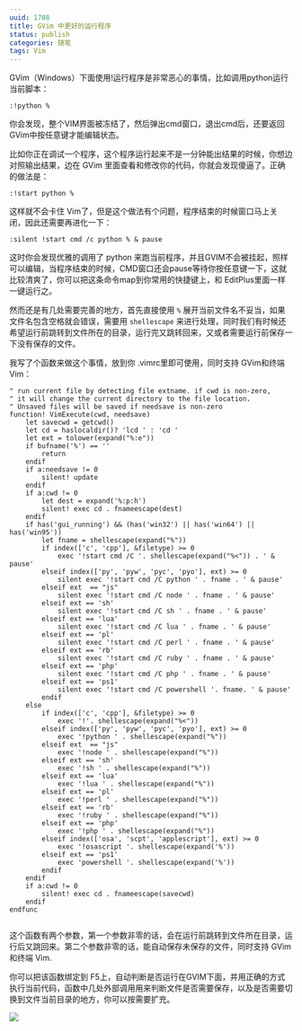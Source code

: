 ```yaml
---
uuid: 1708
title: GVim 中更好的运行程序
status: publish
categories: 随笔
tags: Vim
---
```

GVim（Windows）下面使用!运行程序是非常恶心的事情，比如调用python运行当前脚本：

```vim
:!python %
```

你会发现，整个VIM界面被冻结了，然后弹出cmd窗口，退出cmd后，还要返回GVim中按任意键才能编辑状态。

比如你正在调试一个程序，这个程序运行起来不是一分钟能出结果的时候，你想边对照输出结果，边在 GVim 里面查看和修改你的代码，你就会发现傻逼了。正确的做法是：

```vim
:!start python %
```

这样就不会卡住 Vim了，但是这个做法有个问题，程序结束的时候窗口马上关闭，因此还需要再进化一下：

```vim
:silent !start cmd /c python % & pause
```

这时你会发现优雅的调用了 python 来跑当前程序，并且GVIM不会被挂起，照样可以编辑，当程序结束的时候，CMD窗口还会pause等待你按任意键一下，这就比较清爽了，你可以把这条命令map到你常用的快捷键上，和 EditPlus里面一样一键运行之。

然而还是有几处需要完善的地方，首先直接使用 `%` 展开当前文件名不妥当，如果文件名包含空格就会错误，需要用 `shellescape` 来进行处理，同时我们有时候还希望运行前跳转到文件所在的目录，运行完又跳转回来，又或者需要运行前保存一下没有保存的文件。

我写了个函数来做这个事情，放到你 .vimrc里即可使用，同时支持 GVim和终端 Vim：

<!--more-->

```vim
" run current file by detecting file extname. if cwd is non-zero, 
" it will change the current directory to the file location.
" Unsaved files will be saved if needsave is non-zero
function! VimExecute(cwd, needsave)
	let savecwd = getcwd()
	let cd = haslocaldir()? 'lcd ' : 'cd '
	let ext = tolower(expand("%:e"))
	if bufname('%') == '' 
		return 
	endif
	if a:needsave != 0
		silent! update 
	endif
	if a:cwd != 0
		let dest = expand('%:p:h')
		silent! exec cd . fnameescape(dest)
	endif
	if has('gui_running') && (has('win32') || has('win64') || has('win95'))
		let fname = shellescape(expand("%"))
		if index(['c', 'cpp'], &filetype) >= 0
			exec '!start cmd /C '. shellescape(expand("%<")) . ' & pause'
		elseif index(['py', 'pyw', 'pyc', 'pyo'], ext) >= 0
			silent exec '!start cmd /C python ' . fname . ' & pause'
		elseif ext  == "js"
			silent exec '!start cmd /C node ' . fname . ' & pause'
		elseif ext == 'sh'
			silent exec '!start cmd /C sh ' . fname . ' & pause'
		elseif ext == 'lua'
			silent exec '!start cmd /C lua ' . fname . ' & pause'
		elseif ext == 'pl'
			silent exec '!start cmd /C perl ' . fname . ' & pause'
		elseif ext == 'rb'
			silent exec '!start cmd /C ruby ' . fname . ' & pause'
		elseif ext == 'php'
			silent exec '!start cmd /C php ' . fname . ' & pause'
		elseif ext == 'ps1'
			silent exec '!start cmd /C powershell '. fname. ' & pause'
		endif
	else
		if index(['c', 'cpp'], &filetype) >= 0
			exec '!'. shellescape(expand("%<"))
		elseif index(['py', 'pyw', 'pyc', 'pyo'], ext) >= 0
			exec '!python ' . shellescape(expand("%"))
		elseif ext  == "js"
			exec '!node ' . shellescape(expand("%"))
		elseif ext == 'sh'
			exec '!sh ' . shellescape(expand("%"))
		elseif ext == 'lua'
			exec '!lua ' . shellescape(expand("%"))
		elseif ext == 'pl'
			exec '!perl ' . shellescape(expand("%"))
		elseif ext == 'rb'
			exec '!ruby ' . shellescape(expand("%"))
		elseif ext == 'php'
			exec '!php ' . shellescape(expand("%"))
		elseif index(['osa', 'scpt', 'applescript'], ext) >= 0
			exec '!osascript '. shellescape(expand('%'))
		elseif ext == 'ps1'
			exec 'powershell '. shellescape(expand('%'))
		endif
	endif
	if a:cwd != 0
		silent! exec cd . fnameescape(savecwd)
	endif
endfunc


```

这个函数有两个参数，第一个参数非零的话，会在运行前跳转到文件所在目录，运行后又跳回来。第二个参数非零的话，能自动保存未保存的文件，同时支持 GVim和终端 Vim.

你可以把该函数绑定到 F5上，自动判断是否运行在GVIM下面，并用正确的方式执行当前代码，函数中几处外部调用用来判断文件是否需要保存，以及是否需要切换到文件当前目录的地方，你可以按需要扩充。

![](https://skywind3000.github.io/images/misc/donation.png)


